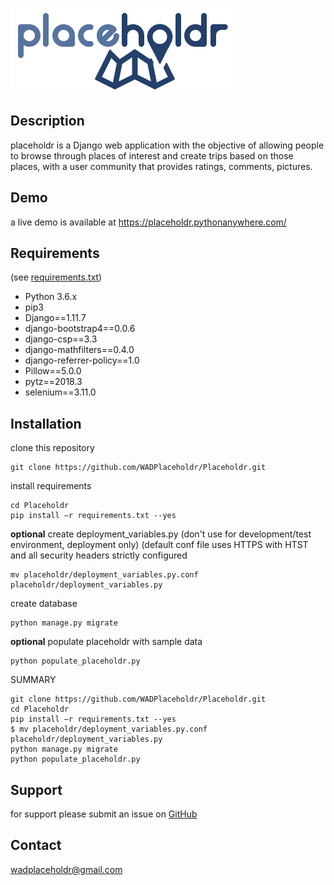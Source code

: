 ![alt text](https://raw.githubusercontent.com/WADPlaceholdr/Placeholdr/master/static/images/logonobg.png)


## Description
placeholdr is a Django web application with the objective of allowing people to browse through places of interest and create trips based on those places, with a user community that provides ratings, comments, pictures.

## Demo
a live demo is available at https://placeholdr.pythonanywhere.com/

## Requirements
(see [requirements.txt](https://github.com/WADPlaceholdr/Placeholdr/blob/master/requirements.txt))
* Python 3.6.x
* pip3
* Django==1.11.7
* django-bootstrap4==0.0.6
* django-csp==3.3
* django-mathfilters==0.4.0
* django-referrer-policy==1.0
* Pillow==5.0.0
* pytz==2018.3
* selenium==3.11.0

## Installation
clone this repository
```
git clone https://github.com/WADPlaceholdr/Placeholdr.git
```

install requirements
```
cd Placeholdr
pip install –r requirements.txt --yes
```

**optional** create deployment_variables.py
(don't use for development/test environment, deployment only)
(default conf file uses HTTPS with HTST and all security headers strictly configured
```
mv placeholdr/deployment_variables.py.conf placeholdr/deployment_variables.py
```


create database
```
python manage.py migrate
```

**optional** populate placeholdr with sample data
```
python populate_placeholdr.py
```

SUMMARY

```
git clone https://github.com/WADPlaceholdr/Placeholdr.git
cd Placeholdr
pip install –r requirements.txt --yes
$ mv placeholdr/deployment_variables.py.conf placeholdr/deployment_variables.py
python manage.py migrate
python populate_placeholdr.py
```


## Support
for support please submit an issue on [GitHub](https://github.com/WADPlaceholdr/Placeholdr/issues)

## Contact
wadplaceholdr@gmail.com
